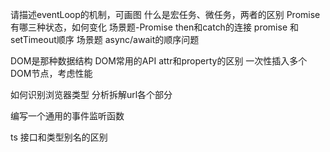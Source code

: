 请描述eventLoop的机制，可画图
什么是宏任务、微任务，两者的区别
Promise有哪三种状态，如何变化
场景题-Promise then和catch的连接
promise 和 setTimeout顺序
场景题 async/await的顺序问题

DOM是那种数据结构
DOM常用的API
attr和property的区别
一次性插入多个DOM节点，考虑性能

如何识别浏览器类型
分析拆解url各个部分

编写一个通用的事件监听函数

ts
接口和类型别名的区别
